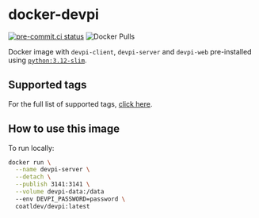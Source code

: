 # docker-devpi

[![pre-commit.ci status](https://results.pre-commit.ci/badge/github/coatl-dev/docker-devpi/coatl.svg)](https://results.pre-commit.ci/latest/github/coatl-dev/docker-devpi/coatl)
![Docker Pulls](https://img.shields.io/docker/pulls/coatldev/devpi)

Docker image with `devpi-client`, `devpi-server` and `devpi-web` pre-installed
using [`python:3.12-slim`].

## Supported tags

For the full list of supported tags, [click here].

## How to use this image

To run locally:

```bash
docker run \
  --name devpi-server \
  --detach \
  --publish 3141:3141 \
  --volume devpi-data:/data
  --env DEVPI_PASSWORD=password \
  coatldev/devpi:latest
```

[click here]: https://hub.docker.com/repository/docker/coatldev/devpi/tags
[`python:3.12-slim`]: https://github.com/docker-library/python/blob/HEAD/3.12/slim-bookworm/Dockerfile
